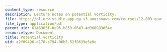 ```yaml
---
content_type: resource
description: Lecture notes on potential vorticity.
file: https://ol-ocw-studio-app-qa.s3.amazonaws.com/courses/12-803-quasi-balanced-circulations-in-oceans-and-atmospheres-fall-2009/e2f09496d178e79406b552f8639e5e0c_MIT12_803F09_lec05.pdf
file_type: application/pdf
parent_uid: 6146903f-0e96-b853-0643-4d968983054e
resourcetype: Document
title: Potential vorticity
uid: e2f09496-d178-e794-06b5-52f8639e5e0c
---
```

